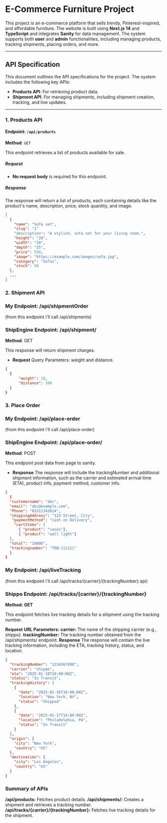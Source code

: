 # E-Commerce Furniture Project

This project is an e-commerce platform that sells trendy, Pinterest-inspired, and affordable furniture. The website is built using **Next.js 14** and **TypeScript** and integrates **Sanity** for data management. The system supports both **user** and **admin** functionalities, including managing products, tracking shipments, placing orders, and more.

---

## API Specification

This document outlines the API specifications for the project. The system includes the following key APIs:

- **Products API**: For retrieving product data.
- **Shipment API**: For managing shipments, including shipment creation, tracking, and live updates.

---

### 1. Products API

#### Endpoint: `/api/products`

**Method**: `GET`

This endpoint retrieves a list of products available for sale.

##### Request

- **No request body** is required for this endpoint.

##### Response

The response will return a list of products, each containing details like the product's name, description, price, stock quantity, and image.

```json
[
  {
    "name": "Sofa set",
    "slug": "1"
    "description": "A stylish, sofa set for your living room.",
    "height": "20",
    "width": "20",
    "depth": "25",
    "price": 550,
    "image": "https://example.com/images/sofa.jpg",
    "category": "Sofas",
    "stock": 50
  },
  ...
] 

```

### 2. Shipment API
### My Endpoint: /api/shipmentOrder
(from this endpoint i'll call /api/shipments)
### ShipEngine Endpoint: /api/shipment/
**Method**:  GET

This response will return shipment charges.

- **Request**
Query Parameters: weight and distance. 

```json 
{
  {
      "weight": 10,
      "distance": 100
  }
}  

```

### 3. Place Order
### My Endpoint: /api/place-order
(from this endpoint i'll call /api/place-order)
### ShipEngine Endpoint: /api/place-order/
**Method**:  POST

This endpoint post data from page to sanity.

- **Response**
The response will include the trackingNumber and additional shipment information, such as the carrier and estimated arrival time (ETA), product info, payment method, customer info.

```` json
{
  {
  "customername": "abc",
  "email": "abc@example.com",
  "Phone": "03311343814",
  "shippingAddress": "123 Street, City",
   "paymentMethod": "Cash on Delivery",
    "cartItems": [
      { "product": "vases"},
      { "product": "wall light"}
  ],
  "total": "10000",
  "trackingnumber": "TRN-111111"
  }	
}


````
### My Endpoint: /api/liveTracking
(from this endpoint i'll call /api/tracks/{carrier}/{trackingNumber} api)
### Shippo Endpoint: /api/tracks/{carrier}/{trackingNumber}
**Method: GET**

This endpoint fetches live tracking details for a shipment using the tracking number.

**Request**
**URL Parameters:**
**carrier:** The name of the shipping carrier (e.g., shippo).
**trackingNumber:** The tracking number obtained from the /api/shipments/ endpoint.
**Response**
The response will contain the live tracking information, including the ETA, tracking history, status, and location.

````json
{
  "trackingNumber": "1234567890",
  "carrier": "shippo",
  "eta": "2025-01-18T10:00:00Z",
  "status": "In Transit",
  "trackingHistory": [
    {
      "date": "2025-01-16T10:00:00Z",
      "location": "New York, NY",
      "status": "Shipped"
    },
    {
      "date": "2025-01-17T14:00:00Z",
      "location": "Philadelphia, PA",
      "status": "In Transit"
    }
  ],
  "origin": {
    "city": "New York",
    "country": "US"
  },
  "destination": {
    "city": "Los Angeles",
    "country": "US"
  }
}

````

### Summary of APIs
**/api/products:** Fetches product details.
**/api/shipments/:** Creates a shipment and retrieves a tracking number.
**/api/tracks/{carrier}/{trackingNumber}:** Fetches live tracking details for the shipment.
